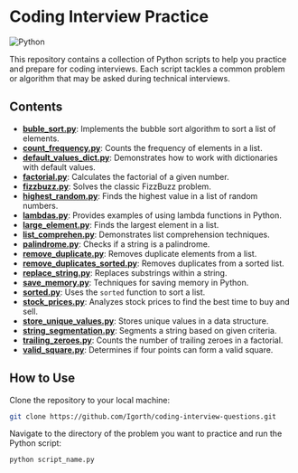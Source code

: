 # Coding Interview Practice
![Python](https://img.shields.io/badge/Python-3.x-blue.svg)

This repository contains a collection of Python scripts to help you practice and prepare for coding interviews. Each script tackles a common problem or algorithm that may be asked during technical interviews.

## Contents

- **[buble_sort.py](https://github.com/Igorth/coding-interview-questions/blob/main/buble_sort.py)**: Implements the bubble sort algorithm to sort a list of elements.
- **[count_frequency.py](https://github.com/Igorth/coding-interview-questions/blob/main/count_frequency.py)**: Counts the frequency of elements in a list.
- **[default_values_dict.py](https://github.com/Igorth/coding-interview-questions/blob/main/default_values_dict.py)**: Demonstrates how to work with dictionaries with default values.
- **[factorial.py](https://github.com/Igorth/coding-interview-questions/blob/main/factorial.py)**: Calculates the factorial of a given number.
- **[fizzbuzz.py](https://github.com/Igorth/coding-interview-questions/blob/main/fizzbuzz.py)**: Solves the classic FizzBuzz problem.
- **[highest_random.py](https://github.com/Igorth/coding-interview-questions/blob/main/highest_random.py)**: Finds the highest value in a list of random numbers.
- **[lambdas.py](https://github.com/Igorth/coding-interview-questions/blob/main/lambdas.py)**: Provides examples of using lambda functions in Python.
- **[large_element.py](https://github.com/Igorth/coding-interview-questions/blob/main/large_element.py)**: Finds the largest element in a list.
- **[list_comprehen.py](https://github.com/Igorth/coding-interview-questions/blob/main/list_comprehen.py)**: Demonstrates list comprehension techniques.
- **[palindrome.py](https://github.com/Igorth/coding-interview-questions/blob/main/palindrome.py)**: Checks if a string is a palindrome.
- **[remove_duplicate.py](https://github.com/Igorth/coding-interview-questions/blob/main/remove_duplicate.py)**: Removes duplicate elements from a list.
- **[remove_duplicates_sorted.py](https://github.com/Igorth/coding-interview-questions/blob/main/remove_duplicates_sorted.py)**: Removes duplicates from a sorted list.
- **[replace_string.py](https://github.com/Igorth/coding-interview-questions/blob/main/replace_string.py)**: Replaces substrings within a string.
- **[save_memory.py](https://github.com/Igorth/coding-interview-questions/blob/main/save_memory.py)**: Techniques for saving memory in Python.
- **[sorted.py](https://github.com/Igorth/coding-interview-questions/blob/main/sorted.py)**: Uses the `sorted` function to sort a list.
- **[stock_prices.py](https://github.com/Igorth/coding-interview-questions/blob/main/stock_prices.py)**: Analyzes stock prices to find the best time to buy and sell.
- **[store_unique_values.py](https://github.com/Igorth/coding-interview-questions/blob/main/store_unique_values.py)**: Stores unique values in a data structure.
- **[string_segmentation.py](https://github.com/Igorth/coding-interview-questions/blob/main/string_segmentation.py)**: Segments a string based on given criteria.
- **[trailing_zeroes.py](https://github.com/Igorth/coding-interview-questions/blob/main/trailing_zeroes.py)**: Counts the number of trailing zeroes in a factorial.
- **[valid_square.py](https://github.com/Igorth/coding-interview-questions/blob/main/valid_square.py)**: Determines if four points can form a valid square.

## How to Use

Clone the repository to your local machine:

```bash
git clone https://github.com/Igorth/coding-interview-questions.git
```
Navigate to the directory of the problem you want to practice and run the Python script:
```bash
python script_name.py
```
